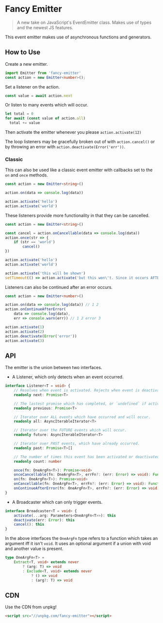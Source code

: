 # Fancy Emitter

> A new take on JavaScript's EventEmitter class. Makes use of types and the newest JS features.

This event emitter makes use of asynchronous functions and generators.

## How to Use

Create a new emitter.

```typescript
import Emitter from 'fancy-emitter'
const action = new Emitter<number>();
```

Set a listener on the action.

```typescript
const value = await action.next
```

Or listen to many events which will occur.

```typescript
let total = 0
for await (const value of action.all)
  total += value
```

Then activate the emitter whenever you please `action.activate(12)`

The loop listeners may be gracefully broken out of with `action.cancel()`
or by throwing an error with `action.deactivate(Error('err'))`.

### Classic

This can also be used like a classic event emitter with callbacks set to the `on` and `once` methods.

```typescript
const action = new Emitter<string>()

action.on(data => console.log(data))

action.activate('hello')
action.activate('world')
```

These listeners provide more functionality in that they can be cancelled.

```typescript
const action = new Emitter<string>()

const cancel = action.onCancellable(data => console.log(data))
action.once(str => {
    if (str == 'world')
        cancel()
})

action.activate('hello')
action.activate('world')

action.activate('this will be shown')
setTimeout(() => action.activate('but this won\'t. Since it occurs AFTER the cancel has time to propagate'))
```

Listeners can also be continued after an error occurs.

```typescript
const action = new Emitter<number>()

action.on(data => console.log(data)) // 1 2
action.onContinueAfterError(
    data => console.log(data),
    err => console.warn(err)) // 1 2 error 3

action.activate(1)
action.activate(2)
action.deactivate(Error('error'))
action.activate(3)
```

## API

The emitter is the union between two interfaces.

+ A Listener, which only detects when an event occurred.

```typescript
interface Listener<T = void> {
    // Resolves when event is activated. Rejects when event is deactivated or cancelled.
    readonly next: Promise<T>

    // The lastest promise which has completed, or `undefined` if activated or deactivated.
    readonly previous: Promise<T>

    // Iterator over ALL events which have occurred and will occur.
    readonly all: AsyncIterableIterator<T>

    // Iterator over the FUTURE events which will occur.
    readonly future: AsyncIterableIterator<T>

    // Iterator over PAST events, which have already occurred.
    readonly past: Promise<T>[]

    // The number of times this event has been activated or deactivated.
    readonly count: number

    once(fn: OneArgFn<T>): Promise<void>
    onceCancellable(fn: OneArgFn<T>, errFn?: (err: Error) => void): Function
    on(fn: OneArgFn<T>): Promise<void>
    onCancellable(fn: OneArgFn<T>, errFn?: (err: Error) => void): Function
    onContinueAfterError(fn: OneArgFn<T>, errFn?: (err: Error) => void): void
}
```

+ A Broadcaster which can only trigger events.

```typescript
interface Broadcaster<T = void> {
    activate(...arg: Parameters<OneArgFn<T>>): this
    deactivate(err: Error): this
    cancel(): this
}
```

In the above interfaces the `OneArgFn` type refers to a function which takes an argument iff it isn't `void`.
It uses an optional argument if a union with void and another value is present.

```typescript
type OneArgFn<T> =
    Extract<T, void> extends never
        ? (arg: T) => void
        : Exclude<T, void> extends never
            ? () => void
            : (arg?: T) => void
```

## CDN

Use the CDN from unpkg!

```html
<script src="//unpkg.com/fancy-emitter"></script>
```